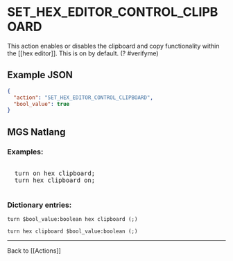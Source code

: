 # SET_HEX_EDITOR_CONTROL_CLIPBOARD

This action enables or disables the clipboard and copy functionality within the [[hex editor]]. This is on by default. (? #verifyme)

## Example JSON

```json
{
  "action": "SET_HEX_EDITOR_CONTROL_CLIPBOARD",
  "bool_value": true
}
```

## MGS Natlang

### Examples:

<pre class="HyperMD-codeblock mgs">

  <span class="verb">turn</span> <span class="language-constant">on</span> <span class="target">hex</span> <span class="target">clipboard</span><span class="terminator">;</span>
  <span class="verb">turn</span> <span class="target">hex</span> <span class="target">clipboard</span> <span class="language-constant">on</span><span class="terminator">;</span>

</pre>

### Dictionary entries:

```
turn $bool_value:boolean hex clipboard (;)

turn hex clipboard $bool_value:boolean (;)
```

---

Back to [[Actions]]
